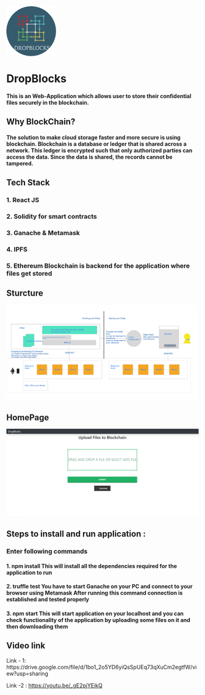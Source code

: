 <img src="images/logo-circular.png" width="130px" height="130px" />
<h1>DropBlocks</h1> 
<h4>This is an Web-Application which allows user to store their confidential files securely in the blockchain.</h4>

 <h2>Why BlockChain?</h2>
   <h4>The solution to make cloud storage faster and more secure is using blockchain. Blockchain is a database or ledger that is shared across a network. This ledger is encrypted such that only authorized parties can access the data. Since the data is shared, the records cannot be tampered.</h4>

<h2>Tech Stack</h2>
<h3>1. React JS</h3>
<h3>2. Solidity for smart contracts</h3>
<h3>3. Ganache & Metamask</h3>
<h3>4. IPFS</h3>
<h3>5. Ethereum Blockchain is backend for the application where files get stored</h3>


<h2>Sturcture</h2>
<img src="images/structure.png" width="500px" height="250px" >



<h2>HomePage</h2>
<img src="images/Homepage.png">

<h2>Steps to install and run application : </h2> 
<h3>Enter following commands </h3>


<h4>1. npm install 
This will install all the dependencies required for the application to run</h4>

<h4>2. truffle test
You have to start Ganache on your PC and connect to your browser using Metamask 
After running this command connection is established and tested properly </h4>

<h4>3. npm start
This will start application on your localhost and you can check functionality of 
the application by uploading some files on it and then downloading them </h4>


<h2> Video link</h2>
Link - 1:
https://drive.google.com/file/d/1bo1_2o5YD6yiQsSpUEq73qXuCm2egtfW/view?usp=sharing

Link -2 :
https://youtu.be/_gE2pjYEikQ

